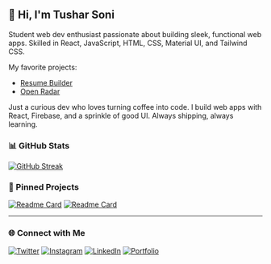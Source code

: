 ## 👋 Hi, I'm Tushar Soni

Student web dev enthusiast passionate about building sleek, functional web apps. Skilled in React, JavaScript, HTML, CSS, Material UI, and Tailwind CSS.

My favorite projects:
- [Resume Builder](https://github.com/itsonlyTushar/Resume_Builder)
- [Open Radar](https://github.com/itsonlyTushar/open-radar)

Just a curious dev who loves turning coffee into code. I build web apps with React, Firebase, and a sprinkle of good UI. Always shipping, always learning.

### 📊 GitHub Stats

[![GitHub Streak](https://github-readme-streak-stats.herokuapp.com?user=itsonlyTushar&theme=dark&hide_border=true)](https://git.io/streak-stats)


### 📌 Pinned Projects

[![Readme Card](https://github-readme-stats.vercel.app/api/pin/?username=itsonlyTushar&repo=Resume_Builder)](https://github.com/itsonlyTushar/Resume_Builder)
[![Readme Card](https://github-readme-stats.vercel.app/api/pin/?username=itsonlyTushar&repo=open-radar)](https://github.com/itsonlyTushar/open-radar)

---

### 🌐 Connect with Me

[![Twitter](https://img.shields.io/badge/X-1DA1F2?style=for-the-badge&logo=twitter&logoColor=white)](https://x.com/ts28_7)
[![Instagram](https://img.shields.io/badge/Instagram-E4405F?style=for-the-badge&logo=instagram&logoColor=white)](https://www.instagram.com/tushar_28.7/)
[![LinkedIn](https://img.shields.io/badge/LinkedIn-0A66C2?style=for-the-badge&logo=linkedin&logoColor=white)](https://www.linkedin.com/in/tushar-soni-b0426022b/)
[![Portfolio](https://img.shields.io/badge/Portfolio-222222?style=for-the-badge&logo=vercel&logoColor=white)](https://portfolio-site-six-navy.vercel.app/)
